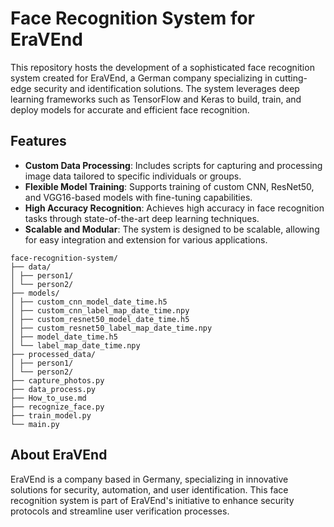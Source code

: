 # Face Recognition System for EraVEnd

This repository hosts the development of a sophisticated face recognition system created for EraVEnd, a German company specializing in cutting-edge security and identification solutions. The system leverages deep learning frameworks such as TensorFlow and Keras to build, train, and deploy models for accurate and efficient face recognition.

## Features

- **Custom Data Processing**: Includes scripts for capturing and processing image data tailored to specific individuals or groups.
- **Flexible Model Training**: Supports training of custom CNN, ResNet50, and VGG16-based models with fine-tuning capabilities.
- **High Accuracy Recognition**: Achieves high accuracy in face recognition tasks through state-of-the-art deep learning techniques.
- **Scalable and Modular**: The system is designed to be scalable, allowing for easy integration and extension for various applications.



```plaintext
face-recognition-system/
├── data/
│ ├── person1/
│ └── person2/
├── models/
│ ├── custom_cnn_model_date_time.h5
│ ├── custom_cnn_label_map_date_time.npy
│ ├── custom_resnet50_model_date_time.h5
│ ├── custom_resnet50_label_map_date_time.npy
│ ├── model_date_time.h5
│ └── label_map_date_time.npy
├── processed_data/
│ ├── person1/
│ └── person2/
├── capture_photos.py
├── data_process.py
├── How_to_use.md
├── recognize_face.py
├── train_model.py
└── main.py
```






## About EraVEnd

EraVEnd is a company based in Germany, specializing in innovative solutions for security, automation, and user identification. This face recognition system is part of EraVEnd's initiative to enhance security protocols and streamline user verification processes.

